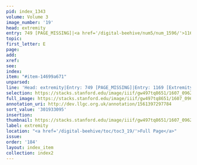 ```yaml
---
pid: index_1343
volume: Volume 3
image_number: '19'
head: extremity
entry: 749 [PAGE_MISSING]|<a href='/digital-beehive/num5/num_1596/'>1169 [Extremity]</a>
topic:
first_letter: E
page:
add:
xref:
see:
index:
item: "#item-14699a671"
unparsed:
line: 'Head: extremity|Entry: 749 [PAGE_MISSING]|Entry: 1169 [Extremity]|#item-14699a671'
selection: https://stacks.stanford.edu/image/iiif/gw497tq8651/1607_0962/1510,3095,645,135/full/0/default.jpg
full_image: https://stacks.stanford.edu/image/iiif/gw497tq8651/1607_0962/full/full/0/default.jpg
annotation_uri: http://dev.llgc.org.uk/annotation/1561397297784
sort_value: '301933095'
insertion:
thumbnail: https://stacks.stanford.edu/image/iiif/gw497tq8651/1607_0962/1510,3095,645,135/150,/0/default.jpg
label: extremity
location: "<a href='/digital-beehive/toc/toc3_19/'>Full Page</a>"
issue:
order: '184'
layout: index_item
collection: index2
---
```


